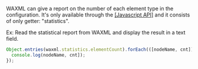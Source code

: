 WAXML can give a report on the number of each element type in the configuration. It's only available through the [[Javascript API]](https://github.com/hanslindetorp/WebAudioXML/wiki/Javascript-API) and it consists of only getter: "statistics".

Ex:
Read the statistical report from WAXML and display the result in a text field.

```Javascript
Object.entries(waxml.statistics.elementCount).forEach(([nodeName, cnt]) => {
  console.log(nodeName, cnt]);
});
```
